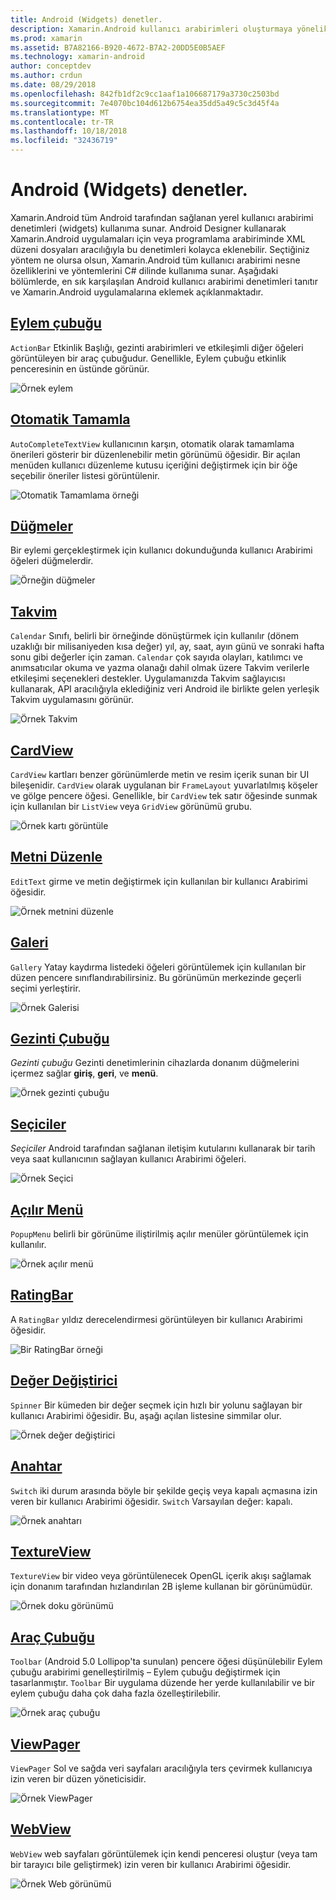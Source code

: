 ```yaml
---
title: Android (Widgets) denetler.
description: Xamarin.Android kullanıcı arabirimleri oluşturmaya yönelik yapı taşları
ms.prod: xamarin
ms.assetid: B7A82166-B920-4672-B7A2-20DD5E0B5AEF
ms.technology: xamarin-android
author: conceptdev
ms.author: crdun
ms.date: 08/29/2018
ms.openlocfilehash: 842fb1df2c9cc1aaf1a106687179a3730c2503bd
ms.sourcegitcommit: 7e4070bc104d612b6754ea35dd5a49c5c3d45f4a
ms.translationtype: MT
ms.contentlocale: tr-TR
ms.lasthandoff: 10/18/2018
ms.locfileid: "32436719"
---
```

# <a name="android-controls-widgets"></a>Android (Widgets) denetler.

Xamarin.Android tüm Android tarafından sağlanan yerel kullanıcı arabirimi denetimleri (widgets) kullanıma sunar. Android Designer kullanarak Xamarin.Android uygulamaları için veya programlama arabiriminde XML düzeni dosyaları aracılığıyla bu denetimleri kolayca eklenebilir. Seçtiğiniz yöntem ne olursa olsun, Xamarin.Android tüm kullanıcı arabirimi nesne özelliklerini ve yöntemlerini C# dilinde kullanıma sunar. Aşağıdaki bölümlerde, en sık karşılaşılan Android kullanıcı arabirimi denetimleri tanıtır ve Xamarin.Android uygulamalarına eklemek açıklanmaktadır.

## <a name="action-barandroiduser-interfacecontrolsaction-barmd"></a>[Eylem çubuğu](~/android/user-interface/controls/action-bar.md) 

`ActionBar` Etkinlik Başlığı, gezinti arabirimleri ve etkileşimli diğer öğeleri görüntüleyen bir araç çubuğudur. Genellikle, Eylem çubuğu etkinlik penceresinin en üstünde görünür.

![Örnek eylem](images/action-bar.png)


## <a name="auto-completeandroiduser-interfacecontrolsauto-completemd"></a>[Otomatik Tamamla](~/android/user-interface/controls/auto-complete.md)

`AutoCompleteTextView` kullanıcının karşın, otomatik olarak tamamlama önerileri gösterir bir düzenlenebilir metin görünümü öğesidir. Bir açılan menüden kullanıcı düzenleme kutusu içeriğini değiştirmek için bir öğe seçebilir öneriler listesi görüntülenir.

![Otomatik Tamamlama örneği](images/auto-complete.png)


## <a name="buttonsandroiduser-interfacecontrolsbuttonsindexmd"></a>[Düğmeler](~/android/user-interface/controls/buttons/index.md)

Bir eylemi gerçekleştirmek için kullanıcı dokunduğunda kullanıcı Arabirimi öğeleri düğmelerdir.

![Örneğin düğmeler](images/buttons.png)


## <a name="calendarandroiduser-interfacecontrolscalendarmd"></a>[Takvim](~/android/user-interface/controls/calendar.md)

`Calendar` Sınıfı, belirli bir örneğinde dönüştürmek için kullanılır (dönem uzaklığı bir milisaniyeden kısa değer) yıl, ay, saat, ayın günü ve sonraki hafta sonu gibi değerler için zaman.
`Calendar` çok sayıda olayları, katılımcı ve anımsatıcılar okuma ve yazma olanağı dahil olmak üzere Takvim verilerle etkileşimi seçenekleri destekler. Uygulamanızda Takvim sağlayıcısı kullanarak, API aracılığıyla eklediğiniz veri Android ile birlikte gelen yerleşik Takvim uygulamasını görünür.

![Örnek Takvim](images/calendar.png)


## <a name="cardviewandroiduser-interfacecontrolscard-viewmd"></a>[CardView](~/android/user-interface/controls/card-view.md)

`CardView` kartları benzer görünümlerde metin ve resim içerik sunan bir UI bileşenidir. `CardView` olarak uygulanan bir `FrameLayout` yuvarlatılmış köşeler ve gölge pencere öğesi. Genellikle, bir `CardView` tek satır öğesinde sunmak için kullanılan bir `ListView` veya `GridView` görünümü grubu.

![Örnek kartı görüntüle](images/cardview.png)


## <a name="edit-textandroiduser-interfacecontrolsedit-textmd"></a>[Metni Düzenle](~/android/user-interface/controls/edit-text.md)

`EditText` girme ve metin değiştirmek için kullanılan bir kullanıcı Arabirimi öğesidir.

![Örnek metnini düzenle](images/edit-text.png)


## <a name="galleryandroiduser-interfacecontrolsgallerymd"></a>[Galeri](~/android/user-interface/controls/gallery.md)

`Gallery` Yatay kaydırma listedeki öğeleri görüntülemek için kullanılan bir düzen pencere sınıflandırabilirsiniz. Bu görünümün merkezinde geçerli seçimi yerleştirir.

![Örnek Galerisi](images/gallery.png)


## <a name="navigation-barandroiduser-interfacecontrolsnavigation-barmd"></a>[Gezinti Çubuğu](~/android/user-interface/controls/navigation-bar.md)

*Gezinti çubuğu* Gezinti denetimlerinin cihazlarda donanım düğmelerini içermez sağlar **giriş**, **geri**, ve **menü**.

![Örnek gezinti çubuğu](images/navigation-bar.png)


## <a name="pickersandroiduser-interfacecontrolspickersindexmd"></a>[Seçiciler](~/android/user-interface/controls/pickers/index.md)

*Seçiciler* Android tarafından sağlanan iletişim kutularını kullanarak bir tarih veya saat kullanıcının sağlayan kullanıcı Arabirimi öğeleri.

![Örnek Seçici](images/picker.png)


## <a name="popup-menuandroiduser-interfacecontrolspopup-menumd"></a>[Açılır Menü](~/android/user-interface/controls/popup-menu.md)

`PopupMenu` belirli bir görünüme iliştirilmiş açılır menüler görüntülemek için kullanılır.

![Örnek açılır menü](images/popup-menu.png)


## <a name="ratingbarandroiduser-interfacecontrolsratingbarmd"></a>[RatingBar](~/android/user-interface/controls/ratingbar.md)

A `RatingBar` yıldız derecelendirmesi görüntüleyen bir kullanıcı Arabirimi öğesidir.

![Bir RatingBar örneği](ratingbar-images/01-ratingbar.png)


## <a name="spinnerandroiduser-interfacecontrolsspinnermd"></a>[Değer Değiştirici](~/android/user-interface/controls/spinner.md)

`Spinner` Bir kümeden bir değer seçmek için hızlı bir yolunu sağlayan bir kullanıcı Arabirimi öğesidir. Bu, aşağı açılan listesine simmilar olur. 

![Örnek değer değiştirici](images/spinner.png)


## <a name="switchandroiduser-interfacecontrolsswitchmd"></a>[Anahtar](~/android/user-interface/controls/switch.md)

`Switch` iki durum arasında böyle bir şekilde geçiş veya kapalı açmasına izin veren bir kullanıcı Arabirimi öğesidir. `Switch` Varsayılan değer: kapalı.

![Örnek anahtarı](images/switch.png)


## <a name="textureviewandroiduser-interfacecontrolstexture-viewmd"></a>[TextureView](~/android/user-interface/controls/texture-view.md)

`TextureView` bir video veya görüntülenecek OpenGL içerik akışı sağlamak için donanım tarafından hızlandırılan 2B işleme kullanan bir görünümüdür.

![Örnek doku görünümü](images/texture-view.png)


## <a name="toolbarandroiduser-interfacecontrolstool-barindexmd"></a>[Araç Çubuğu](~/android/user-interface/controls/tool-bar/index.md)

`Toolbar` (Android 5.0 Lollipop'ta sunulan) pencere öğesi düşünülebilir Eylem çubuğu arabirimi genelleştirilmiş &ndash; Eylem çubuğu değiştirmek için tasarlanmıştır. `Toolbar` Bir uygulama düzende her yerde kullanılabilir ve bir eylem çubuğu daha çok daha fazla özelleştirilebilir.

![Örnek araç çubuğu](images/toolbar.png)


## <a name="viewpagerandroiduser-interfacecontrolsview-pagerindexmd"></a>[ViewPager](~/android/user-interface/controls/view-pager/index.md) 

`ViewPager` Sol ve sağda veri sayfaları aracılığıyla ters çevirmek kullanıcıya izin veren bir düzen yöneticisidir.

![Örnek ViewPager](images/viewpager.png)


## <a name="webviewandroiduser-interfacecontrolsweb-viewmd"></a>[WebView](~/android/user-interface/controls/web-view.md)

`WebView` web sayfaları görüntülemek için kendi penceresi oluştur (veya tam bir tarayıcı bile geliştirmek) izin veren bir kullanıcı Arabirimi öğesidir.

![Örnek Web görünümü](images/web-view.png)

